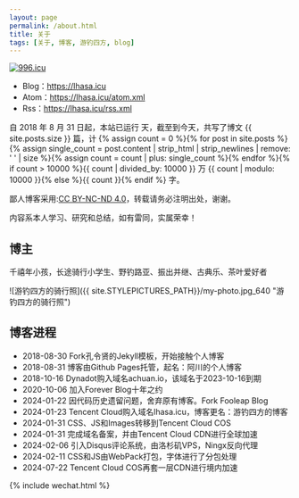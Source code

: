 ```yaml
---
layout: page
permalink: /about.html
title: 关于
tags: [关于, 博客, 游钓四方, blog]
---
```


<a href="https://996.icu" target="_blank">
    <img src="https://cos.lhasa.icu/svg/link-996.icu-red.svg" alt="996.icu" />
</a>

* Blog：<a href="https://lhasa.icu" target="_blank">https://lhasa.icu</a>
* Atom：<a href="https://lhasa.icu/atom.xml" target="_blank">https://lhasa.icu/atom.xml</a>
* Rss：<a href="https://lhasa.icu/rss.xml" target="_blank">https://lhasa.icu/rss.xml</a>

自 2018 年 8 月 31 日起，本站已运行 <span id="days"></span> 天，截至到今天，共写了博文 {{ site.posts.size }} 篇，计 {% assign count = 0 %}{% for post in site.posts %}{% assign single_count = post.content | strip_html | strip_newlines | remove: ' ' | size %}{% assign count = count | plus: single_count %}{% endfor %}{% if count > 10000 %}{{ count | divided_by: 10000 }} 万 {{ count | modulo: 10000 }}{% else %}{{ count }}{% endif %} 字。

鄙人博客采用:<a href="https://creativecommons.org/licenses/by-nc-nd/3.0/deed.zh-hans" target="_blank">CC BY-NC-ND 4.0</a>，转载请务必注明出处，谢谢。

内容系本人学习、研究和总结，如有雷同，实属荣幸！

## 博主

千禧年小孩，长途骑行小学生、野钓路亚、振出并继、古典乐、茶叶爱好者

![游钓四方的骑行照]({{ site.STYLEPICTURES_PATH}}/my-photo.jpg_640 "游钓四方的骑行照")

## 博客进程

* 2018-08-30 Fork孔令贤的Jekyll模板，开始接触个人博客
* 2018-08-31 博客由Github Pages托管，起名：阿川的个人博客
* 2018-10-16 Dynadot购入域名achuan.io，该域名于2023-10-16到期
* 2020-10-06 加入Forever Blog十年之约
* 2024-01-22 因代码历史遗留问题，舍弃原有博客。Fork Fooleap Blog
* 2024-01-23 Tencent Cloud购入域名lhasa.icu，博客更名：游钓四方的博客
* 2024-01-31 CSS、JS和Images转移到Tencent Cloud COS
* 2024-01-31 完成域名备案，并由Tencent Cloud CDN进行全球加速
* 2024-02-06 引入Disqus评论系统，由洛杉矶VPS，Ningx反向代理
* 2024-02-11 CSS和JS由WebPack打包，字体进行了分包处理
* 2024-07-22 Tencent Cloud COS再套一层CDN进行境内加速

{% include wechat.html %}

<script>
    var days = 0, daysMax = Math.floor((Date.now() / 1000 - {{ "2018-08-31" | date: "%s" }}) / (60 * 60 * 24));
    (function daysCount(){
        if(days > daysMax){
            document.getElementById('days').innerHTML = daysMax;
            return;
        } else {
            document.getElementById('days').innerHTML = days;
            days += 10;
            setTimeout(daysCount, 1); 
        }
    })();
</script>